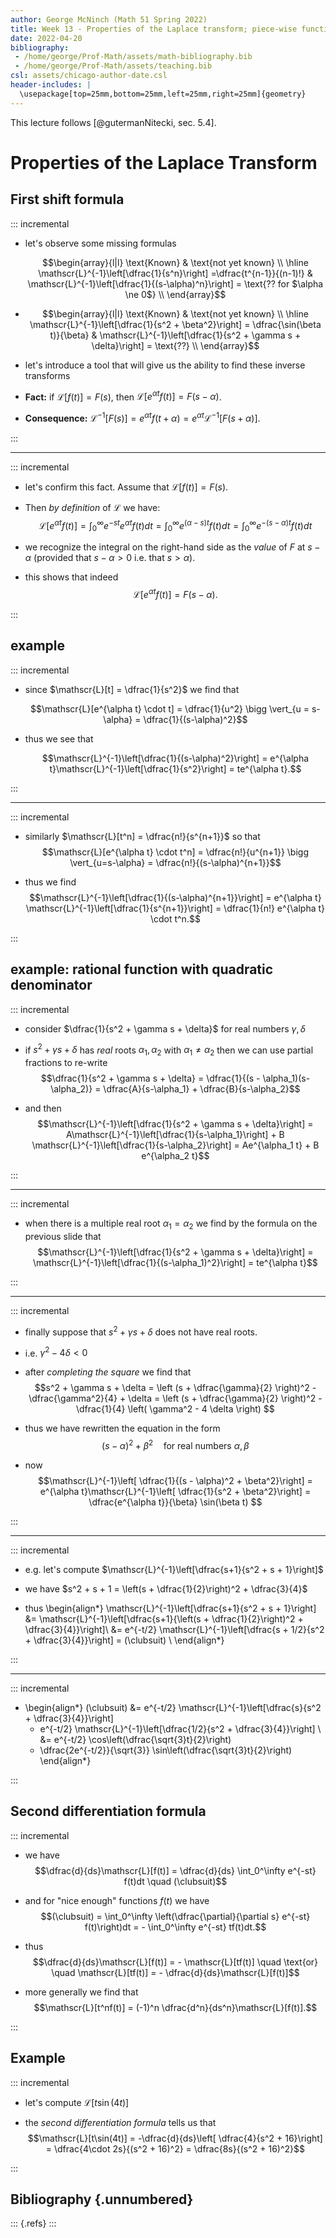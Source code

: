```yaml
---
author: George McNinch (Math 51 Spring 2022)
title: Week 13 - Properties of the Laplace transform; piece-wise functions
date: 2022-04-20
bibliography: 
 - /home/george/Prof-Math/assets/math-bibliography.bib
 - /home/george/Prof-Math/assets/teaching.bib
csl: assets/chicago-author-date.csl
header-includes: |
  \usepackage[top=25mm,bottom=25mm,left=25mm,right=25mm]{geometry}
---
```


This lecture follows [@gutermanNitecki, sec. 5.4].

# Properties of the Laplace Transform

## First shift formula

::: incremental

- let's observe some missing formulas

  $$\begin{array}{l|l}
  \text{Known} & \text{not yet known} \\
  \hline
  \mathscr{L}^{-1}\left[\dfrac{1}{s^n}\right] =\dfrac{t^{n-1}}{(n-1)!} & 
  \mathscr{L}^{-1}\left[\dfrac{1}{(s-\alpha)^n}\right] = \text{?? for $\alpha \ne 0$} \\
  \end{array}$$

-
  $$\begin{array}{l|l}
  \text{Known} & \text{not yet known} \\
  \hline  
  \mathscr{L}^{-1}\left[\dfrac{1}{s^2 + \beta^2}\right] =
  \dfrac{\sin(\beta t)}{\beta} & 
  \mathscr{L}^{-1}\left[\dfrac{1}{s^2 + \gamma s +  \delta}\right] = \text{??} \\
  \end{array}$$
  
- let's introduce a tool that will give us the ability to find these inverse transforms

- **Fact:** if $\mathscr{L}[f(t)] = F(s)$, then $\mathscr{L}[e^{\alpha t}f(t)] = F(s-\alpha)$.

- **Consequence:** $\mathscr{L}^{-1}[F(s)] = e^{\alpha t}f(t + \alpha) = e^{\alpha t}\mathscr{L}^{-1}[F(s + \alpha)]$.

:::

----

::: incremental

- let's confirm this fact. Assume that $\mathscr{L}[f(t)] = F(s)$. 

- Then *by definition* of $\mathscr{L}$ we have:
  $$\mathscr{L}[e^{\alpha t}f(t)] = \int_0^\infty e^{-st} e^{\alpha t} f(t) dt 
  = \int_0^\infty e^{(\alpha-s)t} f(t) dt = 
  \int_0^\infty e^{-(s-\alpha)t} f(t) dt$$
  
- we recognize the integral on the right-hand side as the *value* of $F$ at $s-\alpha$
  (provided that $s-\alpha > 0$ i.e. that $s > \alpha$).

- this shows that indeed 
  $$\mathscr{L}[e^{\alpha t}f(t)] = F(s-\alpha).$$

:::

## example

::: incremental

- since $\mathscr{L}[t] = \dfrac{1}{s^2}$ we find that 

  $$\mathscr{L}[e^{\alpha t} \cdot t] = \dfrac{1}{u^2} \bigg \vert_{u = s-\alpha} = \dfrac{1}{(s-\alpha)^2}$$

- thus we see that 

  $$\mathscr{L}^{-1}\left[\dfrac{1}{(s-\alpha)^2}\right] = e^{\alpha
  t}\mathscr{L}^{-1}\left[\dfrac{1}{s^2}\right] = te^{\alpha t}.$$

:::

---

::: incremental

- similarly $\mathscr{L}[t^n] = \dfrac{n!}{s^{n+1}}$ so that
  $$\mathscr{L}[e^{\alpha t} \cdot t^n] = \dfrac{n!}{u^{n+1}} \bigg \vert_{u=s-\alpha}
  = \dfrac{n!}{(s-\alpha)^{n+1}}$$
  
- thus we find
  $$\mathscr{L}^{-1}\left[\dfrac{1}{(s-\alpha)^{n+1}}\right] =
  e^{\alpha t} \mathscr{L}^{-1}\left[\dfrac{1}{s^{n+1}}\right] = \dfrac{1}{n!} e^{\alpha t} \cdot t^n.$$

:::

## example: rational function with quadratic denominator

::: incremental

- consider $\dfrac{1}{s^2 + \gamma s + \delta}$ for real numbers $\gamma,\delta$

- if $s^2 + \gamma s + \delta$ has *real* roots $\alpha_1,\alpha_2$
  with $\alpha_1 \ne \alpha_2$ then we can use partial fractions to
  re-write $$\dfrac{1}{s^2 + \gamma s + \delta} = \dfrac{1}{(s -
  \alpha_1)(s-\alpha_2)} = \dfrac{A}{s-\alpha_1} +
  \dfrac{B}{s-\alpha_2}$$

- and then 
  $$\mathscr{L}^{-1}\left[\dfrac{1}{s^2 + \gamma s + \delta}\right] = 
  A\mathscr{L}^{-1}\left[\dfrac{1}{s-\alpha_1}\right] + B \mathscr{L}^{-1}\left[\dfrac{1}{s-\alpha_2}\right]
  = Ae^{\alpha_1 t} + B e^{\alpha_2 t}$$
  
:::

---

::: incremental
  
- when there is a multiple real root $\alpha_1 = \alpha_2$ we find by
  the formula on the previous slide that
  $$\mathscr{L}^{-1}\left[\dfrac{1}{s^2 + \gamma s + \delta}\right] =
  \mathscr{L}^{-1}\left[\dfrac{1}{(s-\alpha_1)^2}\right] = te^{\alpha
  t}$$

:::

---

:::  incremental

- finally suppose that $s^2 + \gamma s + \delta$ does not have real roots.
  
- i.e. $\gamma^2 - 4\delta < 0$  
  
- after  *completing the square* we find that
  $$s^2 + \gamma s + \delta = \left (s + \dfrac{\gamma}{2} \right)^2 - \dfrac{\gamma^2}{4} + \delta
  = \left (s + \dfrac{\gamma}{2} \right)^2 - \dfrac{1}{4} \left( \gamma^2 - 4 \delta \right)
  $$

- thus we have rewritten the equation in the form
  $$(s - \alpha)^2 + \beta^2 \quad \text{for real numbers $\alpha,\beta$}$$

- now
  $$\mathscr{L}^{-1}\left[ \dfrac{1}{(s - \alpha)^2 + \beta^2}\right]
  = e^{\alpha t}\mathscr{L}^{-1}\left[ \dfrac{1}{s^2 + \beta^2}\right]
  = \dfrac{e^{\alpha t}}{\beta} \sin(\beta t)
  $$

:::

----

::: incremental

- e.g. let's compute $\mathscr{L}^{-1}\left[\dfrac{s+1}{s^2 + s + 1}\right]$

- we have $s^2 + s + 1 = \left(s + \dfrac{1}{2}\right)^2 + \dfrac{3}{4}$

- thus
  \begin{align*}
  \mathscr{L}^{-1}\left[\dfrac{s+1}{s^2 + s + 1}\right]
  &= \mathscr{L}^{-1}\left[\dfrac{s+1}{\left(s + \dfrac{1}{2}\right)^2 + \dfrac{3}{4}}\right]\\
  &= e^{-t/2} \mathscr{L}^{-1}\left[\dfrac{s + 1/2}{s^2 + \dfrac{3}{4}}\right]  = (\clubsuit)  \\
  \end{align*}
  
:::

---

::: incremental

- \begin{align*}
  (\clubsuit) &= e^{-t/2} \mathscr{L}^{-1}\left[\dfrac{s}{s^2 + \dfrac{3}{4}}\right] 
  + e^{-t/2} \mathscr{L}^{-1}\left[\dfrac{1/2}{s^2 + \dfrac{3}{4}}\right] \\
  &= e^{-t/2} \cos\left(\dfrac{\sqrt{3}t}{2}\right)
  + \dfrac{2e^{-t/2}}{\sqrt{3}} \sin\left(\dfrac{\sqrt{3}t}{2}\right)
  \end{align*}

:::


## Second differentiation formula

::: incremental

- we have
  $$\dfrac{d}{ds}\mathscr{L}[f(t)] = \dfrac{d}{ds} \int_0^\infty e^{-st} f(t)dt
  \quad (\clubsuit)$$
- and for "nice enough" functions $f(t)$ we have $$(\clubsuit) =
  \int_0^\infty \left(\dfrac{\partial}{\partial s} e^{-st}
  f(t)\right)dt = - \int_0^\infty e^{-st} tf(t)dt.$$

- thus
  $$\dfrac{d}{ds}\mathscr{L}[f(t)] = - \mathscr{L}[tf(t)] \quad \text{or}
  \quad \mathscr{L}[tf(t)] = - \dfrac{d}{ds}\mathscr{L}[f(t)]$$

- more generally we find that
  $$\mathscr{L}[t^nf(t)] = (-1)^n \dfrac{d^n}{ds^n}\mathscr{L}[f(t)].$$

:::

## Example

::: incremental

- let's compute $\mathscr{L}[t\sin(4t)]$

- the *second differentiation formula* tells us that
  $$\mathscr{L}[t\sin(4t)] = -\dfrac{d}{ds}\left[ \dfrac{4}{s^2 + 16}\right]
  = \dfrac{4\cdot 2s}{(s^2 + 16)^2}
  = \dfrac{8s}{(s^2 + 16)^2}$$

:::

## Bibliography {.unnumbered}

::: {.refs}
:::
